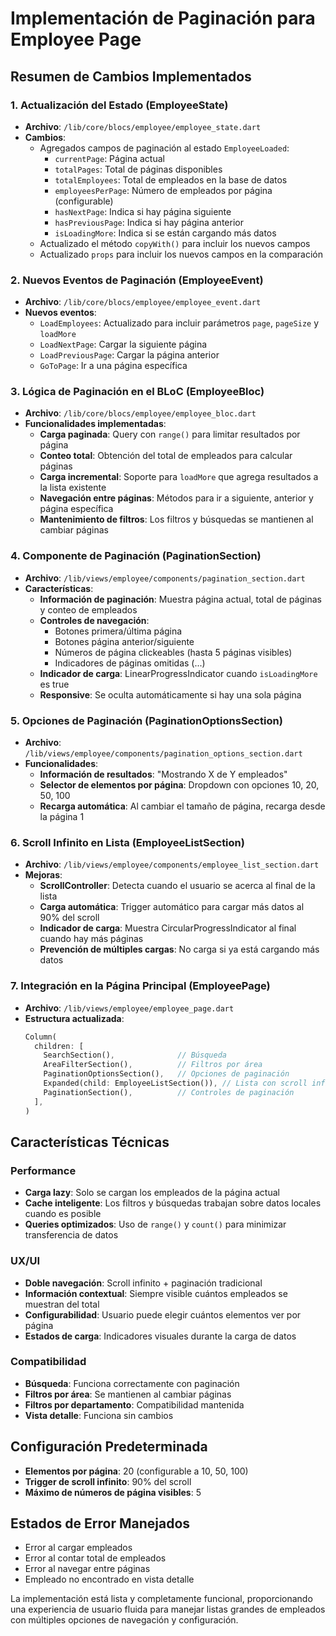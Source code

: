 # Implementación de Paginación para Employee Page

## Resumen de Cambios Implementados

### 1. Actualización del Estado (EmployeeState)

- **Archivo**: `/lib/core/blocs/employee/employee_state.dart`
- **Cambios**:
  - Agregados campos de paginación al estado `EmployeeLoaded`:
    - `currentPage`: Página actual
    - `totalPages`: Total de páginas disponibles
    - `totalEmployees`: Total de empleados en la base de datos
    - `employeesPerPage`: Número de empleados por página (configurable)
    - `hasNextPage`: Indica si hay página siguiente
    - `hasPreviousPage`: Indica si hay página anterior
    - `isLoadingMore`: Indica si se están cargando más datos
  - Actualizado el método `copyWith()` para incluir los nuevos campos
  - Actualizado `props` para incluir los nuevos campos en la comparación

### 2. Nuevos Eventos de Paginación (EmployeeEvent)

- **Archivo**: `/lib/core/blocs/employee/employee_event.dart`
- **Nuevos eventos**:
  - `LoadEmployees`: Actualizado para incluir parámetros `page`, `pageSize` y `loadMore`
  - `LoadNextPage`: Cargar la siguiente página
  - `LoadPreviousPage`: Cargar la página anterior
  - `GoToPage`: Ir a una página específica

### 3. Lógica de Paginación en el BLoC (EmployeeBloc)

- **Archivo**: `/lib/core/blocs/employee/employee_bloc.dart`
- **Funcionalidades implementadas**:
  - **Carga paginada**: Query con `range()` para limitar resultados por página
  - **Conteo total**: Obtención del total de empleados para calcular páginas
  - **Carga incremental**: Soporte para `loadMore` que agrega resultados a la lista existente
  - **Navegación entre páginas**: Métodos para ir a siguiente, anterior y página específica
  - **Mantenimiento de filtros**: Los filtros y búsquedas se mantienen al cambiar páginas

### 4. Componente de Paginación (PaginationSection)

- **Archivo**: `/lib/views/employee/components/pagination_section.dart`
- **Características**:
  - **Información de paginación**: Muestra página actual, total de páginas y conteo de empleados
  - **Controles de navegación**:
    - Botones primera/última página
    - Botones página anterior/siguiente
    - Números de página clickeables (hasta 5 páginas visibles)
    - Indicadores de páginas omitidas (...)
  - **Indicador de carga**: LinearProgressIndicator cuando `isLoadingMore` es true
  - **Responsive**: Se oculta automáticamente si hay una sola página

### 5. Opciones de Paginación (PaginationOptionsSection)

- **Archivo**: `/lib/views/employee/components/pagination_options_section.dart`
- **Funcionalidades**:
  - **Información de resultados**: "Mostrando X de Y empleados"
  - **Selector de elementos por página**: Dropdown con opciones 10, 20, 50, 100
  - **Recarga automática**: Al cambiar el tamaño de página, recarga desde la página 1

### 6. Scroll Infinito en Lista (EmployeeListSection)

- **Archivo**: `/lib/views/employee/components/employee_list_section.dart`
- **Mejoras**:
  - **ScrollController**: Detecta cuando el usuario se acerca al final de la lista
  - **Carga automática**: Trigger automático para cargar más datos al 90% del scroll
  - **Indicador de carga**: Muestra CircularProgressIndicator al final cuando hay más páginas
  - **Prevención de múltiples cargas**: No carga si ya está cargando más datos

### 7. Integración en la Página Principal (EmployeePage)

- **Archivo**: `/lib/views/employee/employee_page.dart`
- **Estructura actualizada**:
  ```dart
  Column(
    children: [
      SearchSection(),              // Búsqueda
      AreaFilterSection(),          // Filtros por área
      PaginationOptionsSection(),   // Opciones de paginación
      Expanded(child: EmployeeListSection()), // Lista con scroll infinito
      PaginationSection(),          // Controles de paginación
    ],
  )
  ```

## Características Técnicas

### Performance

- **Carga lazy**: Solo se cargan los empleados de la página actual
- **Cache inteligente**: Los filtros y búsquedas trabajan sobre datos locales cuando es posible
- **Queries optimizados**: Uso de `range()` y `count()` para minimizar transferencia de datos

### UX/UI

- **Doble navegación**: Scroll infinito + paginación tradicional
- **Información contextual**: Siempre visible cuántos empleados se muestran del total
- **Configurabilidad**: Usuario puede elegir cuántos elementos ver por página
- **Estados de carga**: Indicadores visuales durante la carga de datos

### Compatibilidad

- **Búsqueda**: Funciona correctamente con paginación
- **Filtros por área**: Se mantienen al cambiar páginas
- **Filtros por departamento**: Compatibilidad mantenida
- **Vista detalle**: Funciona sin cambios

## Configuración Predeterminada

- **Elementos por página**: 20 (configurable a 10, 50, 100)
- **Trigger de scroll infinito**: 90% del scroll
- **Máximo de números de página visibles**: 5

## Estados de Error Manejados

- Error al cargar empleados
- Error al contar total de empleados
- Error al navegar entre páginas
- Empleado no encontrado en vista detalle

La implementación está lista y completamente funcional, proporcionando una experiencia de usuario fluida para manejar listas grandes de empleados con múltiples opciones de navegación y configuración.
